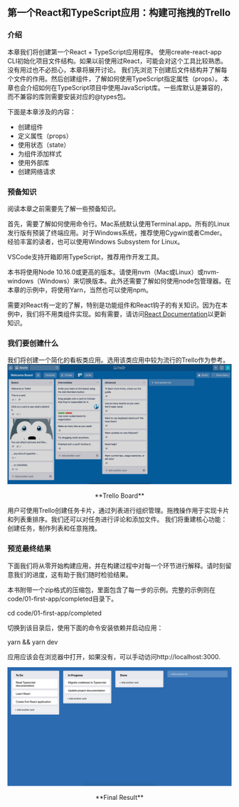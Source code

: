 ## 第一个React和TypeScript应用：构建可拖拽的Trello
### 介绍
本章我们将创建第一个React + TypeScript应用程序。
使用create-react-app CLI初始化项目文件结构。如果以前使用过React，可能会对这个工具比较熟悉。没有用过也不必担心，本章将展开讨论。
我们先浏览下创建后文件结构并了解每个文件的作用。然后创建组件，了解如何使用TypeScript指定属性（props）。
本章也会介绍如何在TypeScript项目中使用JavaScript库。一些库默认是兼容的，而不兼容的库则需要安装对应的@types包。

下面是本章涉及的内容：

* 创建组件
* 定义属性（props）
* 使用状态（state）
* 为组件添加样式
* 使用外部库
* 创建网络请求

### 预备知识

阅读本章之前需要先了解一些预备知识。

首先，需要了解如何使用命令行。Mac系统默认使用Terminal.app。所有的Linux发行版有预装了终端应用。对于Windows系统，推荐使用Cygwin或者Cmder。经验丰富的读者，也可以使用Windows Subsystem for Linux。

VSCode支持开箱即用TypeScript，推荐用作开发工具。

本书将使用Node 10.16.0或更高的版本。请使用nvm（Mac或Linux）或nvm-windows（Windows）来切换版本。此外还需要了解如何使用node包管理器。在本章的示例中，将使用Yarn，当然也可以使用npm。

需要对React有一定的了解，特别是功能组件和React钩子的有关知识。因为在本例中，我们将不用类组件实现。如有需要，请访问[React Documentation](https://reactjs.org/docs/getting-started.html)以更新知识。

### 我们要创建什么

我们将创建一个简化的看板类应用。选用该类应用中较为流行的Trello作为参考。
![trello-board](./imgs/trello-board.jpg)

<center>**Trello Board**</center>

用户可使用Trello创建任务卡片，通过列表进行组织管理。拖拽操作用于实现卡片和列表重排序。我们还可以对任务进行评论和添加文件。
我们将重建核心功能：创建任务，制作列表和任意拖拽。

### 预览最终结果
下面我们将从零开始构建应用，并在构建过程中对每一个环节进行解释。请时刻留意我们的进度，这有助于我们随时检验结果。

本书附带一个zip格式的压缩包，里面包含了每一步的示例。完整的示例则在code/01-first-app/completed目录下。

cd code/01-first-app/completed

切换到该目录后，使用下面的命令安装依赖并启动应用：

yarn && yarn dev

应用应该会在浏览器中打开，如果没有，可以手动访问http://localhost:3000.

![final-result](./imgs/final-result.jpg)

<center>**Final Result**</center>